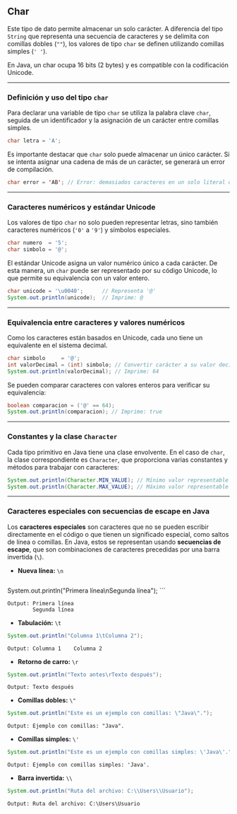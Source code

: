 ## Char

Este tipo de dato permite almacenar un solo carácter. A diferencia del tipo `String` que representa una secuencia de caracteres y se delimita con comillas dobles (`""`), los valores de tipo `char` se definen utilizando comillas simples (`' '`).

En Java, un char ocupa 16 bits (2 bytes) y es compatible con la codificación Unicode.

---
### Definición y uso del tipo `char`
Para declarar una variable de tipo `char` se utiliza la palabra clave `char`, seguida de un identificador y la asignación de un carácter entre comillas simples.

```java
char letra = 'A';
```

Es importante destacar que `char` solo puede almacenar un único carácter. Si se intenta asignar una cadena de más de un carácter, se generará un error de compilación.

```java
char error = 'AB'; // Error: demasiados caracteres en un solo literal de char
```

---
### Caracteres numéricos y estándar Unicode
Los valores de tipo `char` no solo pueden representar letras, sino también caracteres numéricos (`'0'` a `'9'`) y símbolos especiales.

```java
char numero  = '5';
char simbolo = '@';
```

El estándar Unicode asigna un valor numérico único a cada carácter. De esta manera, un `char` puede ser representado por su código Unicode, lo que permite su equivalencia con un valor entero.

```java
char unicode = '\u0040';      // Representa '@'
System.out.println(unicode);  // Imprime: @
```

---
### Equivalencia entre caracteres y valores numéricos
Como los caracteres están basados en Unicode, cada uno tiene un equivalente en el sistema decimal.

```java
char simbolo     = '@';
int valorDecimal = (int) simbolo; // Convertir carácter a su valor decimal
System.out.println(valorDecimal); // Imprime: 64
```

Se pueden comparar caracteres con valores enteros para verificar su equivalencia:

```java
boolean comparacion = ('@' == 64);
System.out.println(comparacion); // Imprime: true
```

---
### Constantes y la clase `Character`
Cada tipo primitivo en Java tiene una clase envolvente. En el caso de `char`, la clase correspondiente es `Character`, que proporciona varias constantes y métodos para trabajar con caracteres:

```java
System.out.println(Character.MIN_VALUE); // Mínimo valor representable ('\u0000')
System.out.println(Character.MAX_VALUE); // Máximo valor representable ('\uffff')
```

---
### Caracteres especiales con secuencias de escape en Java
Los **caracteres especiales** son caracteres que no se pueden escribir directamente en el código o que tienen un significado especial, como saltos de línea o comillas. En Java, estos se representan usando **secuencias de escape**, que son combinaciones de caracteres precedidas por una barra invertida (`\`).

- **Nueva línea:** `\n`      
    ```java
System.out.println("Primera línea\nSegunda línea");
    ```

```
Output: Primera línea 
        Segunda línea
```

- **Tabulación:** `\t`  
```java
System.out.println("Columna 1\tColumna 2");
```

```
Output: Columna 1    Columna 2
```

- **Retorno de carro:** `\r`  
```java
System.out.println("Texto antes\rTexto después");
```

```
Output: Texto después
```

- **Comillas dobles:** `\"`  
```java
System.out.println("Este es un ejemplo con comillas: \"Java\".");
```

```
Output: Ejemplo con comillas: "Java".
```
 
- **Comillas simples:** `\'`  
```java
System.out.println("Este es un ejemplo con comillas simples: \'Java\'.");
```

```
Output: Ejemplo con comillas simples: 'Java'.
```

- **Barra invertida:** `\\`  
```java
System.out.println("Ruta del archivo: C:\\Users\\Usuario");
```

```
Output: Ruta del archivo: C:\Users\Usuario
```

